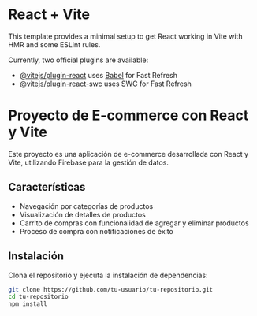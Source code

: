 # React + Vite

This template provides a minimal setup to get React working in Vite with HMR and some ESLint rules.

Currently, two official plugins are available:

- [@vitejs/plugin-react](https://github.com/vitejs/vite-plugin-react/blob/main/packages/plugin-react/README.md) uses [Babel](https://babeljs.io/) for Fast Refresh
- [@vitejs/plugin-react-swc](https://github.com/vitejs/vite-plugin-react-swc) uses [SWC](https://swc.rs/) for Fast Refresh

# Proyecto de E-commerce con React y Vite

Este proyecto es una aplicación de e-commerce desarrollada con React y Vite, utilizando Firebase para la gestión de datos.

## Características

- Navegación por categorías de productos
- Visualización de detalles de productos
- Carrito de compras con funcionalidad de agregar y eliminar productos
- Proceso de compra con notificaciones de éxito

## Instalación

Clona el repositorio y ejecuta la instalación de dependencias:

```bash
git clone https://github.com/tu-usuario/tu-repositorio.git
cd tu-repositorio
npm install
